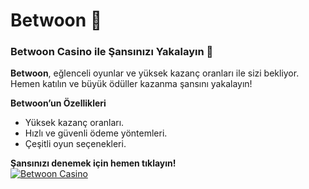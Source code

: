 # Betwoon 💫

### **Betwoon Casino ile Şansınızı Yakalayın 🎰**  
**Betwoon**, eğlenceli oyunlar ve yüksek kazanç oranları ile sizi bekliyor. Hemen katılın ve büyük ödüller kazanma şansını yakalayın!

**Betwoon’un Özellikleri**  
- Yüksek kazanç oranları.  
- Hızlı ve güvenli ödeme yöntemleri.  
- Çeşitli oyun seçenekleri.  

**Şansınızı denemek için hemen tıklayın!**  
<a href="https://t.me/+tgpiwOSMtStjYzM0" target="_blank"><img src="https://i.hizliresim.com/1d7hvuc.png" alt="Betwoon Casino" style="max-width: 100%;"></a>  
